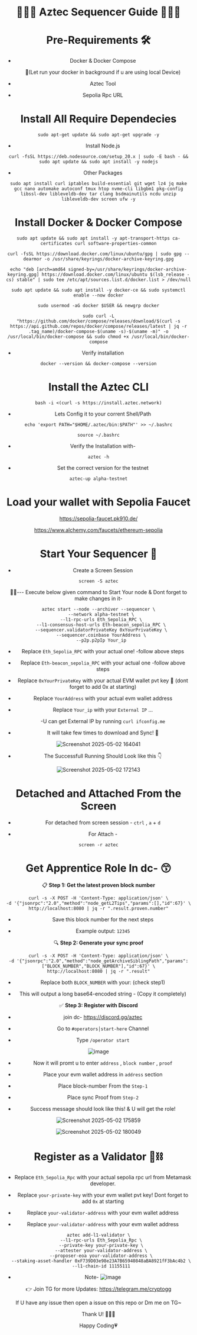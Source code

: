 <div align="center">

# 👨🏻‍💻 **Aztec Sequencer Guide** 👨🏻‍💻



# Pre-Requirements 🛠

- Docker & Docker Compose

   🔺(Let run your docker in background if u are using local Device)

- Aztec Tool

- Sepolia Rpc URL



# Install All Require Dependecies

```
sudo apt-get update && sudo apt-get upgrade -y
```

* Install Node.js 

```
curl -fsSL https://deb.nodesource.com/setup_20.x | sudo -E bash - && sudo apt update && sudo apt install -y nodejs
```

* Other Packages

```
sudo apt install curl iptables build-essential git wget lz4 jq make gcc nano automake autoconf tmux htop nvme-cli libgbm1 pkg-config libssl-dev libleveldb-dev tar clang bsdmainutils ncdu unzip libleveldb-dev screen ufw -y
```


# Install Docker & Docker Compose


```
sudo apt update && sudo apt install -y apt-transport-https ca-certificates curl software-properties-common
```

```
curl -fsSL https://download.docker.com/linux/ubuntu/gpg | sudo gpg --dearmor -o /usr/share/keyrings/docker-archive-keyring.gpg
```

```
echo "deb [arch=amd64 signed-by=/usr/share/keyrings/docker-archive-keyring.gpg] https://download.docker.com/linux/ubuntu $(lsb_release -cs) stable" | sudo tee /etc/apt/sources.list.d/docker.list > /dev/null
```

```
sudo apt update && sudo apt install -y docker-ce && sudo systemctl enable --now docker
```

```
sudo usermod -aG docker $USER && newgrp docker
```


```
sudo curl -L "https://github.com/docker/compose/releases/download/$(curl -s https://api.github.com/repos/docker/compose/releases/latest | jq -r .tag_name)/docker-compose-$(uname -s)-$(uname -m)" -o /usr/local/bin/docker-compose && sudo chmod +x /usr/local/bin/docker-compose
```


*  Verify installation

```
docker --version && docker-compose --version
```



# Install the Aztec CLI

```
bash -i <(curl -s https://install.aztec.network)
```


* Lets Config it to your corrent Shell/Path

```
echo 'export PATH="$HOME/.aztec/bin:$PATH"' >> ~/.bashrc
```

```
source ~/.bashrc
```

* Verify the Installation with-

```
aztec -h
```


* Set the correct version for the testnet

```
aztec-up alpha-testnet
```


# Load your wallet with Sepolia Faucet 

https://sepolia-faucet.pk910.de/

https://www.alchemy.com/faucets/ethereum-sepolia



<div  align="center">
   
#  Start Your Sequencer 🍥

</div>

* Create a Screen Session

```
screen -S aztec
```

  🔺🔺--- Execute below given command to Start Your node & Dont forget to make changes in it-

```
aztec start --node --archiver --sequencer \
  --network alpha-testnet \
  --l1-rpc-urls Eth_Sepolia_RPC \
  --l1-consensus-host-urls Eth-beacon_sepolia_RPC \
  --sequencer.validatorPrivateKey 0xYourPrivateKey \
  --sequencer.coinbase YourAddress \
  --p2p.p2pIp Your_ip
```


* Replace `Eth_Sepolia_RPC` with your actual one!         -follow above steps

* Replace `Eth-beacon_sepolia_RPC` with your actual one            -follow above steps


* Replace `0xYourPrivateKey` with your actual EVM wallet pvt key    🔺 (dont forget to add 0x at starting)

* Replace `YourAddress` with your actual evm wallet address

* Replace `Your_ip` with your `External IP`  ... 

     -U can get External IP by running  `curl ifconfig.me`


* It will take few times to download and Sync! 🥶

![Screenshot 2025-05-02 164041](https://github.com/user-attachments/assets/17dd3df2-3136-4dd0-8dde-70cf19291503)


* The Successfull Running Should Look like this 👇


![Screenshot 2025-05-02 172143](https://github.com/user-attachments/assets/37ae2455-8b98-4642-bf14-0f5e1ed90cf2)




# Detached and Attached From the Screen

* For detached from screen session - `ctrl` , `a` + `d`

* For Attach - 

```
screen -r aztec
```

<div  align="center">
   
# Get Apprentice Role In dc- 😙

</div>


📋 **Step 1: Get the latest proven block number**

```
curl -s -X POST -H 'Content-Type: application/json' \
-d '{"jsonrpc":"2.0","method":"node_getL2Tips","params":[],"id":67}' \
http://localhost:8080 | jq -r ".result.proven.number"
```

* Save this block number for the next steps

* Example output: `12345`

🔍 **Step 2: Generate your sync proof**

```
curl -s -X POST -H 'Content-Type: application/json' \
-d '{"jsonrpc":"2.0","method":"node_getArchiveSiblingPath","params":["BLOCK_NUMBER","BLOCK_NUMBER"],"id":67}' \
http://localhost:8080 | jq -r ".result"
```

* Replace both `BLOCK_NUMBER` with your: (check step1)

* This will output a long base64-encoded string - (Copy it completely)


✅ **Step 3: Register with Discord**


* join dc- https://discord.gg/aztec 

* Go to `#operators│start-here` Channel

* Type `/operator start` 

![image](https://github.com/user-attachments/assets/bb4985b0-f98a-43ed-b0c1-9f7e95f6de3c)

* Now it will promt u to enter `address` , `block number` , `proof`

* Place your evm wallet address in `address` section

* Place block-number From the `Step-1` 

* Place sync Proof from `Step-2` 


* Success message should look like this! & U will get the role!

![Screenshot 2025-05-02 175859](https://github.com/user-attachments/assets/5db4bbac-a2d5-463c-a9c1-ea7ae18b00a5)

![Screenshot 2025-05-02 180049](https://github.com/user-attachments/assets/cb25480d-01ae-45d7-9017-c269e2cc54a6)



<div  align="center">
   
# Register as a Validator 🔗⛓️

</div>

* Replace `Eth_Sepolia_Rpc` with your actual sepolia rpc url from Metamask developer.

* Replace `your-private-key` with your evm wallet pvt key! Dont forget  to add `0x` at starting

* Replace `your-validator-address` with your evm wallet address 

* Replace `your-validator-address` with your evm wallet address


```
aztec add-l1-validator \
  --l1-rpc-urls Eth_Sepolia_Rpc \
  --private-key your-private-key \
  --attester your-validator-address \
  --proposer-eoa your-validator-address \
  --staking-asset-handler 0xF739D03e98e23A7B65940848aBA8921fF3bAc4b2 \
  --l1-chain-id 11155111
```



* Note- ![image](https://github.com/user-attachments/assets/50e7e432-c2a1-4356-afe8-9d47a48f8e68)



👉 Join TG for more Updates: https://telegram.me/cryptogg

If U have any issue then open a issue on this repo or Dm me on TG~

Thank U! 👨🏻‍💻

Happy Coding💗
